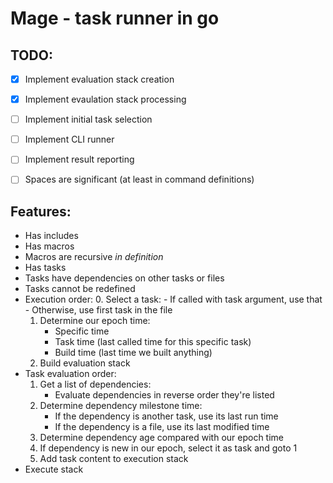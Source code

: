 Mage - task runner in go
========================


TODO:
-----

- [X] Implement evaluation stack creation
- [X] Implement evaulation stack processing
- [ ] Implement initial task selection
- [ ] Implement CLI runner
- [ ] Implement result reporting
- [ ] Spaces are significant (at least in command definitions)


Features:
---------

- Has includes
- Has macros
- Macros are recursive _in definition_
- Has tasks
- Tasks have dependencies on other tasks or files
- Tasks cannot be redefined
- Execution order:
	0. Select a task:
		- If called with task argument, use that
		- Otherwise, use first task in the file
	1. Determine our epoch time:
		- Specific time
		- Task time (last called time for this specific task)
		- Build time (last time we built anything)
	2. Build evaluation stack
- Task evaluation order:
	1. Get a list of dependencies:
		- Evaluate dependencies in reverse order they're listed
	2. Determine dependency milestone time:
		- If the dependency is another task, use its last run time
		- If the dependency is a file, use its last modified time
	3. Determine dependency age compared with our epoch time
	4. If dependency is new in our epoch, select it as task and goto 1
	5. Add task content to execution stack
- Execute stack
